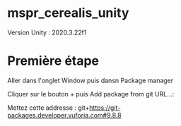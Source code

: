 # mspr_cerealis_unity

Version Unity : 2020.3.22f1

# Première étape

Aller dans l'onglet Window puis dansn Package manager

Cliquer sur le bouton + 
puis
Add package from git URL…:

Mettez cette addresse : git+https://git-packages.developer.vuforia.com#9.8.8
